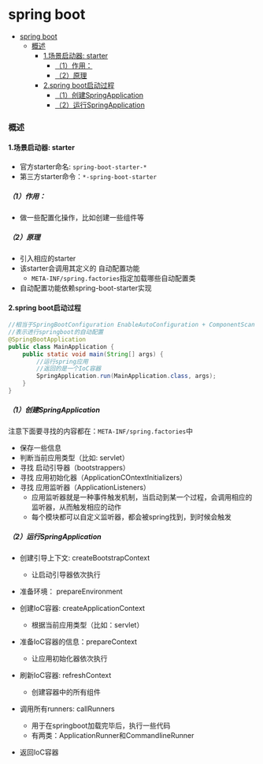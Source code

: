 # spring boot

<!-- @import "[TOC]" {cmd="toc" depthFrom=1 depthTo=6 orderedList=false} -->
<!-- code_chunk_output -->

- [spring boot](#spring-boot)
    - [概述](#概述)
      - [1.场景启动器: starter](#1场景启动器-starter)
        - [（1）作用：](#1作用)
        - [（2）原理](#2原理)
      - [2.spring boot启动过程](#2spring-boot启动过程)
        - [（1）创建SpringApplication](#1创建springapplication)
        - [（2）运行SpringApplication](#2运行springapplication)

<!-- /code_chunk_output -->

### 概述

#### 1.场景启动器: starter

* 官方starter命名: `spring-boot-starter-*`
* 第三方starter命令：`*-spring-boot-starter`

##### （1）作用：
* 做一些配置化操作，比如创建一些组件等

##### （2）原理

* 引入相应的starter
* 该starter会调用其定义的 自动配置功能
  * `META-INF/spring.factories`指定加载哪些自动配置类
* 自动配置功能依赖spring-boot-starter实现

#### 2.spring boot启动过程

```java
//相当于SpringBootConfiguration EnableAutoConfiguration + ComponentScan
//表示进行springboot的自动配置
@SpringBootApplication
public class MainApplication {
    public static void main(String[] args) {
        //运行spring应用
        //返回的是一个IoC容器
        SpringApplication.run(MainApplication.class, args);
    }
}
```

##### （1）创建SpringApplication

注意下面要寻找的内容都在：`META-INF/spring.factories`中
* 保存一些信息
* 判断当前应用类型（比如: servlet）
* 寻找 启动引导器（bootstrappers）
* 寻找 应用初始化器（ApplicationCOntextInitializers）
* 寻找 应用监听器（ApplicationListeners）
  * 应用监听器就是一种事件触发机制，当启动到某一个过程，会调用相应的监听器，从而触发相应的动作
  * 每个模块都可以自定义监听器，都会被spring找到，到时候会触发

##### （2）运行SpringApplication

* 创建引导上下文: createBootstrapContext
  * 让启动引导器依次执行
* 准备环境： prepareEnvironment
* 创建IoC容器: createApplicationContext
  * 根据当前应用类型（比如：servlet）
* 准备IoC容器的信息：prepareContext
  * 让应用初始化器依次执行
* 刷新IoC容器: refreshContext
  * 创建容器中的所有组件
* 调用所有runners: callRunners
  * 用于在springboot加载完毕后，执行一些代码
  * 有两类：ApplicationRunner和CommandlineRunner

* 返回IoC容器
